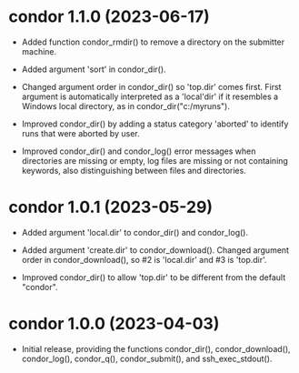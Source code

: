 # condor 1.1.0 (2023-06-17)

* Added function condor_rmdir() to remove a directory on the submitter machine.

* Added argument 'sort' in condor_dir().

* Changed argument order in condor_dir() so 'top.dir' comes first. First
  argument is automatically interpreted as a 'local'dir' if it resembles a
  Windows local directory, as in condor_dir("c:/myruns").

* Improved condor_dir() by adding a status category 'aborted' to identify runs
  that were aborted by user.

* Improved condor_dir() and condor_log() error messages when directories are
  missing or empty, log files are missing or not containing keywords, also
  distinguishing between files and directories.




# condor 1.0.1 (2023-05-29)

* Added argument 'local.dir' to condor_dir() and condor_log().

* Added argument 'create.dir' to condor_download(). Changed argument order in
  condor_download(), so #2 is 'local.dir' and #3 is 'top.dir'.

* Improved condor_dir() to allow 'top.dir' to be different from the default
  "condor".




# condor 1.0.0 (2023-04-03)

* Initial release, providing the functions condor_dir(), condor_download(),
  condor_log(), condor_q(), condor_submit(), and ssh_exec_stdout().
